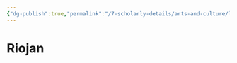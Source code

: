 ```yaml
---
{"dg-publish":true,"permalink":"/7-scholarly-details/arts-and-culture/languages/riojan/","noteIcon":""}
---
```


# Riojan
